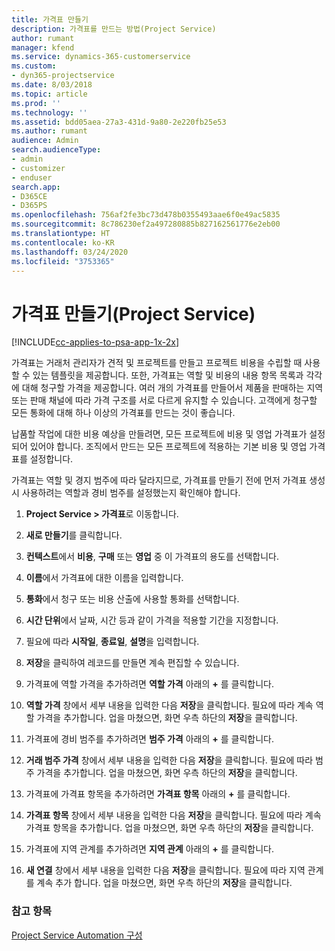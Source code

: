 ```yaml
---
title: 가격표 만들기
description: 가격표를 만드는 방법(Project Service)
author: rumant
manager: kfend
ms.service: dynamics-365-customerservice
ms.custom:
- dyn365-projectservice
ms.date: 8/03/2018
ms.topic: article
ms.prod: ''
ms.technology: ''
ms.assetid: bdd05aea-27a3-431d-9a80-2e220fb25e53
ms.author: rumant
audience: Admin
search.audienceType:
- admin
- customizer
- enduser
search.app:
- D365CE
- D365PS
ms.openlocfilehash: 756af2fe3bc73d478b0355493aae6f0e49ac5835
ms.sourcegitcommit: 8c786230ef2a497280885b827162561776e2eb00
ms.translationtype: HT
ms.contentlocale: ko-KR
ms.lasthandoff: 03/24/2020
ms.locfileid: "3753365"
---
```

# <a name="create-a-price-list-project-service"></a>가격표 만들기(Project Service)

[!INCLUDE[cc-applies-to-psa-app-1x-2x](../includes/cc-applies-to-psa-app-1x-2x.md)]

가격표는 거래처 관리자가 견적 및 프로젝트를 만들고 프로젝트 비용을 수립할 때 사용할 수 있는 템플릿을 제공합니다. 또한, 가격표는 역할 및 비용의 내용 항목 목록과 각각에 대해 청구할 가격을 제공합니다. 여러 개의 가격표를 만들어서 제품을 판매하는 지역 또는 판매 채널에 따라 가격 구조를 서로 다르게 유지할 수 있습니다. 고객에게 청구할 모든 통화에 대해 하나 이상의 가격표를 만드는 것이 좋습니다.  
  
납품할 작업에 대한 비용 예상을 만들려면, 모든 프로젝트에 비용 및 영업 가격표가 설정되어 있어야 합니다. 조직에서 만드는 모든 프로젝트에 적용하는 기본 비용 및 영업 가격표를 설정합니다.  
  
가격표는 역할 및 경지 범주에 따라 달라지므로, 가격표를 만들기 전에 먼저 가격표 생성 시 사용하려는 역할과 경비 범주를 설정했는지 확인해야 합니다.  
  
1.  **Project Service > 가격표**로 이동합니다.  
  
2.  **새로 만들기**를 클릭합니다.  
  
3.  **컨텍스트**에서 **비용**, **구매** 또는 **영업** 중 이 가격표의 용도를 선택합니다.  
  
4.  **이름**에서 가격표에 대한 이름을 입력합니다.  
  
5.  **통화**에서 청구 또는 비용 산출에 사용할 통화를 선택합니다.  
  
6.  **시간 단위**에서 날짜, 시간 등과 같이 가격을 적용할 기간을 지정합니다.  
  
7.  필요에 따라 **시작일**, **종료일**, **설명**을 입력합니다.  
  
8.  **저장**을 클릭하여 레코드를 만들면 계속 편집할 수 있습니다.  
  
9. 가격표에 역할 가격을 추가하려면 **역할 가격** 아래의 **+** 를 클릭합니다.  
  
10. **역할 가격** 창에서 세부 내용을 입력한 다음 **저장**을 클릭합니다. 필요에 따라 계속 역할 가격을 추가합니다. 업을 마쳤으면, 화면 우측 하단의 **저장**을 클릭합니다.  
  
11. 가격표에 경비 범주를 추가하려면 **범주 가격** 아래의 **+** 를 클릭합니다.  
  
12. **거래 범주 가격** 창에서 세부 내용을 입력한 다음 **저장**을 클릭합니다. 필요에 따라 범주 가격을 추가합니다. 업을 마쳤으면, 화면 우측 하단의 **저장**을 클릭합니다.  
  
13. 가격표에 가격표 항목을 추가하려면 **가격표 항목** 아래의 **+** 를 클릭합니다.  
  
14. **가격표 항목** 창에서 세부 내용을 입력한 다음 **저장**을 클릭합니다. 필요에 따라 계속 가격표 항목을 추가합니다. 업을 마쳤으면, 화면 우측 하단의 **저장**을 클릭합니다.  
  
15. 가격표에 지역 관계를 추가하려면 **지역 관계** 아래의 **+** 를 클릭합니다.  
  
16. **새 연결** 창에서 세부 내용을 입력한 다음 **저장**을 클릭합니다. 필요에 따라 지역 관계를 계속 추가 합니다. 업을 마쳤으면, 화면 우측 하단의 **저장**을 클릭합니다.  
  
### <a name="see-also"></a>참고 항목  
 [Project Service Automation 구성](../project-service/configure.md)
